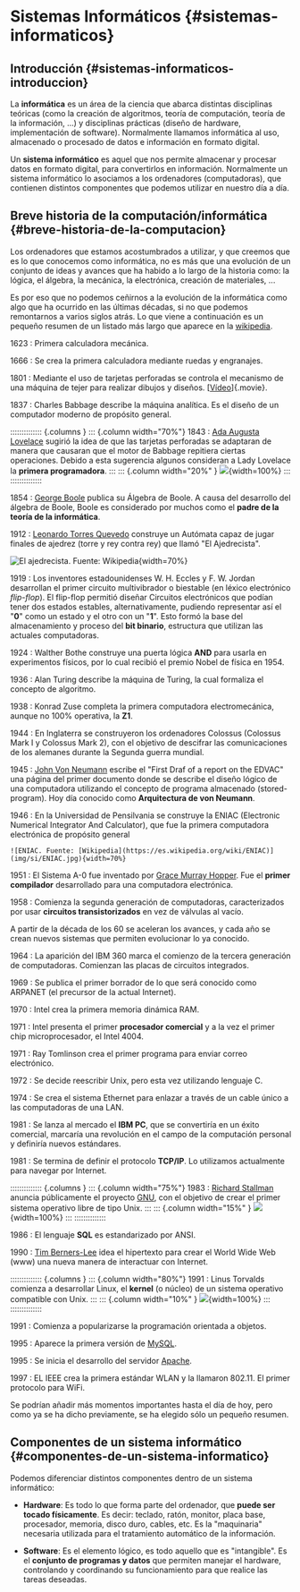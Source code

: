 
# Sistemas Informáticos {#sistemas-informaticos}

## Introducción {#sistemas-informaticos-introduccion}

La **informática** es un área de la ciencia que abarca distintas disciplinas teóricas (como la creación de algoritmos, teoría de computación, teoría de la información, \...) y disciplinas prácticas (diseño de hardware, implementación de software). Normalmente llamamos informática al uso, almacenado o procesado de datos e información en formato digital.

Un **sistema informático** es aquel que nos permite almacenar y procesar datos en formato digital, para convertirlos en información. Normalmente un sistema informático lo asociamos a los ordenadores (computadoras), que contienen distintos componentes que podemos utilizar en nuestro día a día.

## Breve historia de la computación/informática {#breve-historia-de-la-computacion}

Los ordenadores que estamos acostumbrados a utilizar, y que creemos que es lo que conocemos como informática, no es más que una evolución de un conjunto de ideas y avances que ha habido a lo largo de la historia como: la lógica, el álgebra, la mecánica, la electrónica, creación de materiales, \...

Es por eso que no podemos ceñirnos a la evolución de la informática como algo que ha ocurrido en las últimas décadas, si no que podemos remontarnos a varios siglos atrás. Lo que viene a continuación es un pequeño resumen de un listado más largo que aparece en la [wikipedia](https://es.wikipedia.org/wiki/Anexo:Historia_de_la_computaci%C3%B3n).


1623
: Primera calculadora mecánica.

1666
: Se crea la primera calculadora mediante ruedas y engranajes.

1801
: Mediante el uso de tarjetas perforadas se controla el mecanismo de una máquina de tejer para realizar dibujos y diseños. [[Vídeo](https://www.youtube.com/watch?v=MQzpLLhN0fY)]{.movie}.

1837
: Charles Babbage describe la máquina analítica. Es el diseño de un computador moderno de propósito general.


:::::::::::::: {.columns }
::: {.column width="70%"}
1843 
: [Ada Augusta Lovelace](https://es.wikipedia.org/wiki/Ada_Lovelace) sugirió la idea de que las tarjetas perforadas se adaptaran de manera que causaran que el motor de Babbage repitiera ciertas operaciones. Debido a esta sugerencia algunos consideran a Lady Lovelace la **primera programadora**.
:::
::: {.column width="20%" }
![](img/si/Ada_Lovelace_color.svg){width=100%}
:::
::::::::::::::


1854
: [George Boole](https://es.wikipedia.org/wiki/George_Boole) publica su Álgebra de Boole. A causa del desarrollo del álgebra de Boole, Boole es considerado por muchos como el **padre de la teoría de la informática**.

1912
: [Leonardo Torres Quevedo](https://es.wikipedia.org/wiki/Leonardo_Torres_Quevedo) construye un Autómata capaz de jugar finales de ajedrez (torre y rey contra rey)  que llamó "El Ajedrecista".

  ![El ajedrecista. Fuente: [Wikipedia](https://es.wikipedia.org/wiki/El_Ajedrecista)](img/si/ajedrecista.jpg){width=70%}

1919
: Los inventores estadounidenses W. H. Eccles y F. W. Jordan desarrollan el primer circuito multivibrador o biestable (en léxico electrónico *flip-flop*). El flip-flop permitió diseñar Circuitos electrónicos que podían tener dos estados estables, alternativamente, pudiendo representar así el "**0**" como un estado y el otro con un "**1**". Esto formó la base del almacenamiento y proceso del **bit binario**, estructura que utilizan las actuales computadoras.

1924
: Walther Bothe construye una puerta lógica **AND** para usarla en experimentos físicos, por lo cual recibió el premio Nobel de física en 1954.

1936
: Alan Turing describe la máquina de Turing, la cual formaliza el concepto de algoritmo.

1938
: Konrad Zuse completa la primera computadora electromecánica, aunque no 100% operativa, la **Z1**.

1944
: En Inglaterra se construyeron los ordenadores Colossus (Colossus Mark I y Colossus Mark 2), con el objetivo de descifrar las comunicaciones de los alemanes durante la Segunda guerra mundial.

1945
: [John Von Neumann](https://es.wikipedia.org/wiki/John_von_Neumann) escribe el "First Draf of a report on the EDVAC" una página del primer documento donde se describe el diseño lógico de una computadora utilizando el concepto de programa almacenado (stored-program). Hoy día conocido como **Arquitectura de von Neumann**.

1946
: En la Universidad de Pensilvania se construye la ENIAC (Electronic Numerical Integrator And Calculator), que fue la primera computadora electrónica de propósito general

    ![ENIAC. Fuente: [Wikipedia](https://es.wikipedia.org/wiki/ENIAC)](img/si/ENIAC.jpg){width=70%}

1951
: El Sistema A-0 fue inventado por [Grace Murray Hopper](https://es.wikipedia.org/wiki/Grace_Murray_Hopper). Fue el **primer compilador** desarrollado para una computadora electrónica.

1958
: Comienza la segunda generación de computadoras, caracterizados por usar **circuitos transistorizados** en vez de válvulas al vacío.


A partir de la década de los 60 se aceleran los avances, y cada año se crean nuevos sistemas que permiten evolucionar lo ya conocido.


1964
: La aparición del IBM 360 marca el comienzo de la tercera generación de computadoras. Comienzan las placas de circuitos integrados.

1969
: Se publica el primer borrador de lo que será conocido como ARPANET (el precursor de la actual Internet).

1970
: Intel crea la primera memoria dinámica RAM.

1971
: Intel presenta el primer **procesador comercial** y a la vez el primer chip microprocesador, el Intel 4004.

1971
: Ray Tomlinson crea el primer programa para enviar correo electrónico.

1972
: Se decide reescribir Unix, pero esta vez utilizando lenguaje C.

1974
: Se crea el sistema Ethernet para enlazar a través de un cable único a las computadoras de una LAN.

1981
: Se lanza al mercado el **IBM PC**, que se convertiría en un éxito comercial, marcaría una revolución en el campo de la computación personal y definiría nuevos estándares.

1981
: Se termina de definir el protocolo **TCP/IP**. Lo utilizamos actualmente para navegar por Internet.


:::::::::::::: {.columns }
::: {.column width="75%"}
1983
: [Richard Stallman](https://es.wikipedia.org/wiki/Richard_Stallman) anuncia públicamente el proyecto [GNU](https://es.wikipedia.org/wiki/GNU), con el objetivo de crear el primer sistema operativo libre de tipo Unix.
:::
::: {.column width="15%" }
![](img/si/gnu.svg){width=100%}
:::
::::::::::::::

1986
: El lenguaje **SQL** es estandarizado por ANSI.

1990
: [Tim Berners-Lee](https://es.wikipedia.org/wiki/Tim_Berners-Lee) idea el hipertexto para crear el World Wide Web (www) una nueva manera de interactuar con Internet.


:::::::::::::: {.columns }
::: {.column width="80%"}
1991
: Linus Torvalds comienza a desarrollar Linux, el **kernel** (o núcleo) de un sistema operativo compatible con Unix.
:::
::: {.column width="10%" }
![](img/si/tux.svg){width=100%}
:::
::::::::::::::

1991
: Comienza a popularizarse la programación orientada a objetos.

1995
: Aparece la primera versión de [MySQL](https://es.wikipedia.org/wiki/MySQL).

1995
: Se inicia el desarrollo del servidor [Apache](https://es.wikipedia.org/wiki/Servidor_HTTP_Apache).

1997
: EL IEEE crea la primera estándar WLAN y la llamaron 802.11. El primer protocolo para WiFi.




Se podrían añadir más momentos importantes hasta el día de hoy, pero como ya se ha dicho previamente, se ha elegido sólo un pequeño resumen.

## Componentes de un sistema informático {#componentes-de-un-sistema-informatico}

Podemos diferenciar distintos componentes dentro de un sistema informático:

-   **Hardware**: Es todo lo que forma parte del ordenador, que **puede ser tocado físicamente**. Es decir: teclado, ratón, monitor, placa base, procesador, memoria, disco duro, cables, etc. Es la "maquinaria" necesaria utilizada para el tratamiento automático de la información.

-   **Software**: Es el elemento lógico, es todo aquello que es "intangible". Es el **conjunto de programas y datos** que permiten manejar el hardware, controlando y coordinando su funcionamiento para que realice las tareas deseadas.



